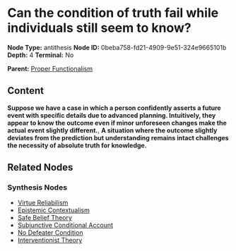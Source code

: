 # Can the condition of truth fail while individuals still seem to know?

**Node Type:** antithesis
**Node ID:** 0beba758-fd21-4909-9e51-324e9665101b
**Depth:** 4
**Terminal:** No

**Parent:** [Proper Functionalism](proper-functionalism-synthesis-42bcbd7c-8695-4e31-9b7d-e2971690e5fe.md)

## Content

**Suppose we have a case in which a person confidently asserts a future event with specific details due to advanced planning. Intuitively, they appear to know the outcome even if minor unforeseen changes make the actual event slightly different.**, **A situation where the outcome slightly deviates from the prediction but understanding remains intact challenges the necessity of absolute truth for knowledge.**

## Related Nodes

### Synthesis Nodes

- [Virtue Reliabilism](virtue-reliabilism-synthesis-3070785a-9502-4714-b7b3-91c7ff05d3e9.md)
- [Epistemic Contextualism](epistemic-contextualism-synthesis-7215102f-9377-4f4d-9a37-b4f173b90c67.md)
- [Safe Belief Theory](safe-belief-theory-synthesis-ad825f88-715f-4038-8c7d-3ade1de1cabe.md)
- [Subjunctive Conditional Account](subjunctive-conditional-account-synthesis-ed8b500a-e6d9-46fa-8cbd-48e8a9fce2c3.md)
- [No Defeater Condition](no-defeater-condition-synthesis-46ed790f-51cf-4adf-824c-1a7dcecfe16a.md)
- [Interventionist Theory](interventionist-theory-synthesis-90d679b3-4c2c-4e57-8d7a-e60128d6cced.md)
